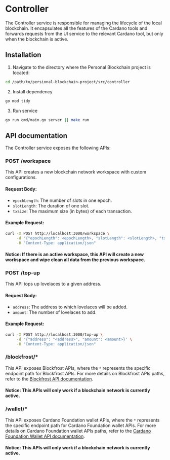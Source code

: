 # Controller
The Controller service is responsible for managing the lifecycle of the local blockchain. It encapsulates all the features of the Cardano tools and forwards requests from the UI service to the relevant Cardano tool, but only when the blockchain is active.
## Installation
1. Navigate to the directory where the Personal Blockchain project is located:
```bash
cd /path/to/persional-blockchain-project/src/controller
```
2. Install dependency
```bash
go mod tidy
```
3. Run service
```bash
go run cmd/main.go server || make run
```

## API documentation
The Controller service exposes the following APIs:

### POST /workspace
This API creates a new blockchain network workspace with custom configurations.

#### Request Body:
- `epochLength`: The number of slots in one epoch.
- `slotLength`: The duration of one slot.
- `txSize`: The maximum size (in bytes) of each transaction.

#### Example Request:
```bash
curl -X POST http://localhost:3000/workspace \
     -d '{"epochLength": <epochLength>, "slotLength": <slotLength>, "txSize": <txSize>}' \
     -H "Content-Type: application/json"
```

#### Notice: If there is an active workspace, this API will create a new workspace and wipe clean all data from the previous workspace.

### POST /top-up
This API tops up lovelaces to a given address.

#### Request Body:
- `address`: The address to which lovelaces will be added.
- `amount`: The number of lovelaces to add.

#### Example Request:
```bash
curl -X POST http://localhost:3000/top-up \
     -d '{"address": "<address>", "amount": <amount>}' \
     -H "Content-Type: application/json"
```

### /blockfrost/*
This API exposes Blockfrost APIs, where the `*` represents the specific endpoint path for Blockfrost APIs. For more details on Blockfrost APIs paths, refer to the [Blockfrost API documentation](https://docs.blockfrost.io/).

#### Notice: This APIs will only work if a blockchain network is currently active.

### /wallet/*
This API exposes Cardano Foundation wallet APIs, where the `*` represents the specific endpoint path for Cardano Foundation wallet APIs. For more details on Cardano Foundation wallet APIs paths, refer to the [Cardano Foundation Wallet API documentation](https://cardano-foundation.github.io/cardano-wallet/api/edge/).

#### Notice: This APIs will only work if a blockchain network is currently active.